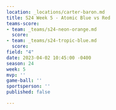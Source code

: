 ```yaml
---
location: _locations/carter-baron.md
title: S24 Week 5 - Atomic Blue vs Red
teams-score:
- team: _teams/s24-neon-orange.md
  score: 
- team: _teams/s24-tropic-blue.md
  score: 
field: "4"
date: 2023-04-02 10:45:00 -0400
season: 24
week: 5
mvp: ''
game-ball: ''
sportsperson: ''
published: false

---
```

